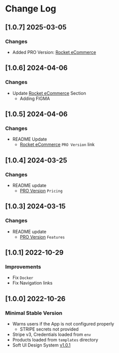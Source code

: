 # Change Log

## [1.0.7] 2025-03-05
### Changes

- Added PRO Version: [Rocket eCommerce](https://app-generator.dev/product/rocket-ecommerce/django/)

## [1.0.6] 2024-04-06
### Changes

- Update [Rocket eCommerce](https://appseed.us/product/rocket-ecommerce/django/) Section
  - Adding FIGMA 

## [1.0.5] 2024-04-06
### Changes

- README Update
  - [Rocket eCommerce](https://appseed.us/product/rocket-ecommerce/django/) `PRO Version` link

## [1.0.4] 2024-03-25
### Changes

- README update
  - [PRO Version](https://github.com/app-generator/rocket-ecommerce) `Pricing`

## [1.0.3] 2024-03-15
### Changes

- README update
  - [PRO Version](https://github.com/app-generator/rocket-ecommerce) `Features`

## [1.0.1] 2022-10-29
### Improvements

- Fix `Docker`
- Fix Navigation links

## [1.0.0] 2022-10-26
### Minimal Stable Version

- Warns users if the App is not configured properly
  - STRIPE secrets not provided 
- Stripe v3, Credentials loaded from `env`
- Products loaded from `templates` directory
- Soft UI Design System [v1.0.1](https://www.creative-tim.com/product/soft-ui-design-system?AFFILIATE=128200)

